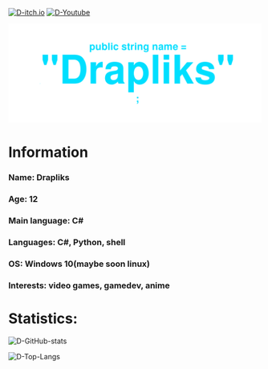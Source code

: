 [![D-itch.io](https://img.shields.io/badge/Itch.io-ffffff?style=for-the-badge&logo=itch.io)](https://drapliks.itch.io/)
[![D-Youtube](https://img.shields.io/badge/Youtube-ff0000?style=for-the-badge&logo=youtube)](https://www.youtube.com/@DrapliksDev)


![](d-title.png)

# Information
### Name: Drapliks
### Age: 12
### Main language: C#
### Languages: C#, Python, shell
### OS: Windows 10(maybe soon linux)
### Interests: video games, gamedev, anime

# Statistics:
![D-GitHub-stats](https://github-readme-stats.vercel.app/api?username=Drapliks&show_icons=true&theme=dark)

![D-Top-Langs](https://github-readme-stats.vercel.app/api/top-langs/?username=Drapliks&layout=compact&theme=dark)
